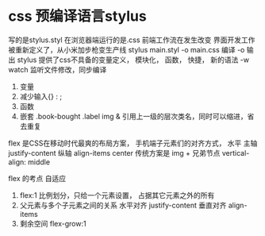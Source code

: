 # css 预编译语言stylus
  写的是stylus.styl 在浏览器端运行的是.css
  前端工作流在发生改变
  界面开发工作被重新定义了，从小米加步枪变生产线
  stylus main.styl -o main.css
  编译 -o 输出
  stylus 提供了css不具备的变量定义， 模块化， 函数， 快捷， 新的语法
  -w watch 监听文件修改，同步编译

1. 变量
2. 减少输入{} : ;
3. 函数
4. 嵌套
   .book-bought
      .label
         img
    & 引用上一级的层次类名，同时可以缩进，省去重复

flex 是CSS在移动时代最爽的布局方案，
    手机端子元素们的对齐方式，
    水平 主轴 justify-content
    纵轴 align-items center
    传统方案是 img + 兄弟节点 vertical-align: middle

flex 的考点 自适应
1. flex:1 比例划分，只给一个元素设置， 占据其它元素之外的所有
2. 父元素与多个子元素之间的关系
   水平对齐 justify-content
   垂直对齐 align-items
3. 剩余空间 flex-grow:1 

       